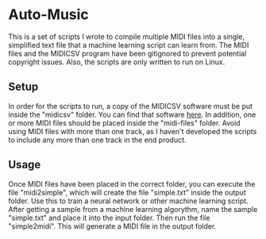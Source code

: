 <h1>Auto-Music</h1>
This is a set of scripts I wrote to compile multiple MIDI files into a single, simplified text file that a machine learning script can learn from. The MIDI files and the MIDICSV program have been gitignored to prevent potential copyright issues. Also, the scripts are only written to run on Linux.

<h2>Setup</h2>
In order for the scripts to run, a copy of the MIDICSV software must be put inside the "midicsv" folder. You can find that software <a href="http://www.fourmilab.ch/webtools/midicsv/">here</a>. In addition, one or more MIDI files should be placed inside the "midi-files" folder. Avoid using MIDI files with more than one track, as I haven't developed the scripts to include any more than one track in the end product.

<h2>Usage</h2>
Once MIDI files have been placed in the correct folder, you can execute the file "midi2simple", which will create the file "simple.txt" inside the output folder. Use this to train a neural network or other machine learning script.
After getting a sample from a machine learning algorythm, name the sample "simple.txt" and place it into the input folder. Then run the file "simple2midi". This will generate a MIDI file in the output folder.
